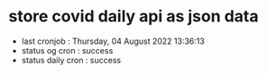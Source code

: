 # store covid daily api as json data

- last cronjob : Thursday, 04 August 2022 13:36:13
- status og cron : success
- status daily cron : success
      
      